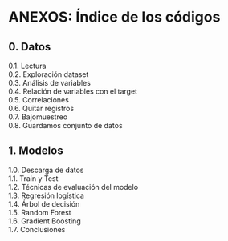 
# ANEXOS: Índice de los códigos
## 0.	Datos

0.1.	Lectura \
0.2.	Exploración dataset \
0.3.	Análisis de variables \
0.4.	Relación de variables con el target \
0.5.	Correlaciones \
0.6.	Quitar registros \
0.7.	Bajomuestreo \
0.8.	Guardamos conjunto de datos 



## 1.	Modelos
1.0. Descarga de datos \
1.1. Train y Test \
1.2. Técnicas de evaluación del modelo \
1.3. Regresión logística \
1.4. Árbol de decisión \
1.5. Random Forest \
1.6. Gradient Boosting \
1.7. Conclusiones 
